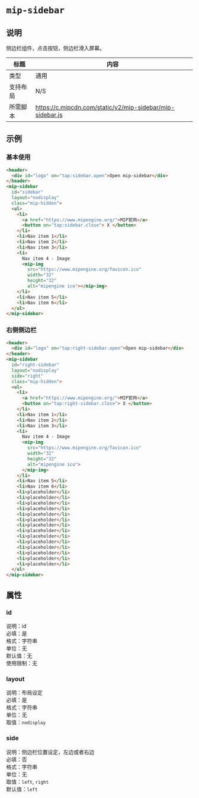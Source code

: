 # `mip-sidebar`

## 说明

侧边栏组件，点击按钮，侧边栏滑入屏幕。

标题|内容
----|----
类型|通用
支持布局| N/S
所需脚本|https://c.mipcdn.com/static/v2/mip-sidebar/mip-sidebar.js

## 示例

### 基本使用

```html
<header>
  <div id="logo" on="tap:sidebar.open">Open mip-sidebar</div>
</header>
<mip-sidebar
  id="sidebar"
  layout="nodisplay"
  class="mip-hidden">
  <ul>
    <li>
      <a href="https://www.mipengine.org/">MIP官网</a>
      <button on="tap:sidebar.close"> X </button>
    </li>
    <li>Nav item 1</li>
    <li>Nav item 2</li>
    <li>Nav item 3</li>
    <li>
      Nav item 4 - Image
      <mip-img
        src="https://www.mipengine.org/favicon.ico"
        width="32"
        height="32"
        alt="mipengine ico"></mip-img>
    </li>
    <li>Nav item 5</li>
    <li>Nav item 6</li>
  </ul>
</mip-sidebar>
```

### 右侧侧边栏

```html
<header>
  <div id="logo" on="tap:right-sidebar.open">Open mip-sidebar</div>
</header>
<mip-sidebar 
  id="right-sidebar"
  layout="nodisplay"
  side="right"
  class="mip-hidden">
  <ul>
    <li>
      <a href="https://www.mipengine.org/">MIP官网</a>
      <button on="tap:right-sidebar.close"> X </button>
    </li>
    <li>Nav item 1</li>
    <li>Nav item 2</li>
    <li>Nav item 3</li>
    <li>
      Nav item 4 - Image
      <mip-img
        src="https://www.mipengine.org/favicon.ico"
        width="32"
        height="32"
        alt="mipengine ico">
      </mip-img>
    </li>
    <li>Nav item 5</li>
    <li>Nav item 6</li>
    <li>placeholder</li>
    <li>placeholder</li>
    <li>placeholder</li>
    <li>placeholder</li>
    <li>placeholder</li>
    <li>placeholder</li>
    <li>placeholder</li>
    <li>placeholder</li>
    <li>placeholder</li>
    <li>placeholder</li>
    <li>placeholder</li>
    <li>placeholder</li>
    <li>placeholder</li>
    <li>placeholder</li>
  </ul>
</mip-sidebar>
```

## 属性

### id

说明：id    
必填：是    
格式：字符串      
单位：无   
默认值：无  
使用限制：无

### layout

说明：布局设定    
必填：是    
格式：字符串      
单位：无   
取值：`nodisplay`

### side

说明：侧边栏位置设定，左边或者右边   
必填：否    
格式：字符串      
单位：无   
取值：`left`, `right`  
默认值：`left`
